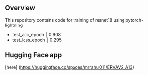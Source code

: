 ## Overview

This repository contains code for training of resnet18 using pytorch-lightning

- test_acc_epoch       │    0.908
- test_loss_epoch      │    0.295

## Hugging Face app

[here] (https://huggingface.co/spaces/mrrahul011/ERVAV2_A13)
